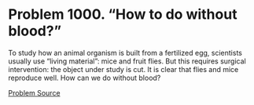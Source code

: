 # Problem 1000. “How to do without blood?”

To study how an animal organism is built from a fertilized egg, scientists usually use “living material”: mice and fruit flies. But this requires surgical intervention: the object under study is cut. It is clear that flies and mice reproduce well. How can we do without blood?

[Problem Source](https://www.trizland.ru/tasks/1758/)